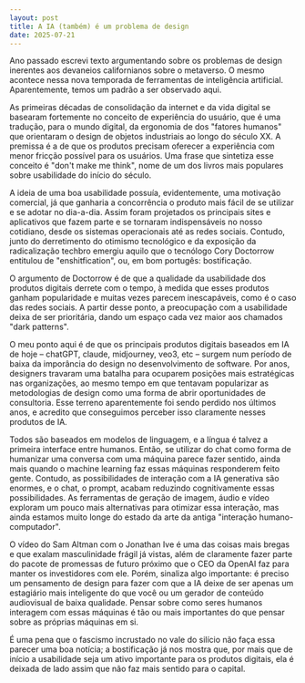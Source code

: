 ```yaml
---
layout: post
title: A IA (também) é um problema de design
date: 2025-07-21
---
```

Ano passado escrevi texto argumentando sobre os problemas de design inerentes aos devaneios californianos sobre o metaverso. O mesmo acontece nessa nova temporada de ferramentas de inteligência artificial. Aparentemente, temos um padrão a ser observado aqui.

As primeiras décadas de consolidação da internet e da vida digital se basearam fortemente no conceito de experiência do usuário, que é uma tradução, para o mundo digital, da ergonomia de dos "fatores humanos" que orientaram o design de objetos industriais ao longo do século XX. A premissa é a de que os produtos precisam oferecer a experiência com menor fricção possível para os usuários. Uma frase que sintetiza esse conceito é "don't make me think", nome de um dos livros mais populares sobre usabilidade do início do século.

A ideia de uma boa usabilidade possuía, evidentemente, uma motivação comercial, já que ganharia a concorrência o produto mais fácil de se utilizar e se adotar no dia-a-dia. Assim foram projetados os principais sites e aplicativos que fazem parte e se tornaram indispensáveis no nosso cotidiano, desde os sistemas operacionais até as redes sociais. Contudo, junto do derretimento do otimismo tecnológico e da exposição da radicalização techbro emergiu aquilo que o tecnólogo Cory Doctorrow entitulou de "enshitfication", ou, em bom portugês: bostificação.

O argumento de Doctorrow é de que a qualidade da usabilidade dos produtos digitais derrete com o tempo, à medida que esses produtos ganham popularidade e muitas vezes parecem inescapáveis, como é o caso das redes sociais. A partir desse ponto, a preocupação com a usabilidade deixa de ser prioritária, dando um espaço cada vez maior aos chamados "dark patterns".

O meu ponto aqui é de que os principais produtos digitais baseados em IA de hoje – chatGPT, claude, midjourney, veo3, etc – surgem num período de baixa da imporância do design no desenvolvimento de software. Por anos, designers travaram uma batalha para ocuparem posições mais estratégicas nas organizações, ao mesmo tempo em que tentavam popularizar as metodologias de design como uma forma de abrir oportunidades de consultoria. Esse terreno aparentemente foi sendo perdido nos últimos anos, e acredito que conseguimos perceber isso claramente nesses produtos de IA.

Todos são baseados em modelos de linguagem, e a língua é talvez a primeira interface entre humanos. Então, se utilizar do chat como forma de humanizar uma conversa com uma máquina parece fazer sentido, ainda mais quando o machine learning faz essas máquinas responderem feito gente. Contudo, as possibilidades de interação com a IA generativa são enormes, e o chat, o prompt, acabam reduzindo cognitivamente essas possibilidades. As ferramentas de geração de imagem, áudio e vídeo exploram um pouco mais alternativas para otimizar essa interação, mas ainda estamos muito longe do estado da arte da antiga "interação humano-computador".

O vídeo do Sam Altman com o Jonathan Ive é uma das coisas mais bregas e que exalam masculinidade frágil já vistas, além de claramente fazer parte do pacote de promessas de futuro próximo que o CEO da OpenAI faz para manter os investidores com ele. Porém, sinaliza algo importante: é preciso um pensamento de design para fazer com que a IA deixe de ser apenas um estagiário mais inteligente do que você ou um gerador de conteúdo audiovisual de baixa qualidade. Pensar sobre como seres humanos interagem com essas máquinas é tão ou mais importantes do que pensar sobre as próprias máquinas em si.

É uma pena que o fascismo incrustado no vale do silício não faça essa parecer uma boa notícia; a bostificação já nos mostra que, por mais que de início a usabilidade seja um ativo importante para os produtos digitais, ela é deixada de lado assim que não faz mais sentido para o capital.